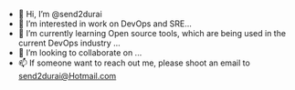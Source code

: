 - 👋 Hi, I’m @send2durai
- 👀 I’m interested in work on DevOps and SRE...
- 🌱 I’m currently learning Open source tools, which are being used in the current DevOps industry ...
- 💞️ I’m looking to collaborate on ...
- 📫 If someone want to reach out me, please shoot an email to send2durai@Hotmail.com

<!---
send2durai/send2durai is a ✨ special ✨ repository because its `README.md` (this file) appears on your GitHub profile.
You can click the Preview link to take a look at your changes.
--->
